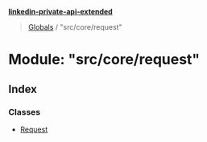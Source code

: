 **[linkedin-private-api-extended](../README.md)**

> [Globals](../globals.md) / "src/core/request"

# Module: "src/core/request"

## Index

### Classes

* [Request](../classes/_src_core_request_.request.md)
